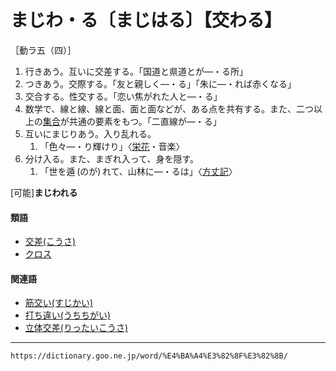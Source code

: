 # まじわ・る〔まじはる〕【交わる】

［動ラ五（四）］
1. 行きあう。互いに交差する。「国道と県道とが―・る所」
2. つきあう。交際する。「友と親しく―・る」「朱に―・れば赤くなる」
3. 交合する。性交する。「恋い焦がれた人と―・る」
4. 数学で、線と線、線と面、面と面などが、ある点を共有する。また、二つ以上の[集合](https://dictionary.goo.ne.jp/word/%E9%9B%86%E5%90%88/#jn-103598)が共通の要素をもつ。「二直線が―・る」
5. 互いにまじりあう。入り乱れる。    
    1.  「色々―・り輝けり」〈[栄花](https://dictionary.goo.ne.jp/word/%E6%A0%84%E8%8A%B1%E7%89%A9%E8%AA%9E/#jn-21928)・音楽〉
6. 分け入る。また、まぎれ入って、身を隠す。    
    1.  「世を遁 (のが) れて、山林に―・るは」〈[方丈記](https://dictionary.goo.ne.jp/word/%E6%96%B9%E4%B8%88%E8%A8%98/#jn-201875)〉
        

\[可能\]**まじわれる**

#### 類語

-   [交差(こうさ)](https://dictionary.goo.ne.jp/word/%E4%BA%A4%E5%B7%AE/#jn-72877)
-   [クロス](https://dictionary.goo.ne.jp/word/%E3%82%AF%E3%83%AD%E3%82%B9/#jn-65020)

#### 関連語

-   [筋交い(すじかい)](https://dictionary.goo.ne.jp/word/%E7%AD%8B%E9%81%95%E3%81%84_%28%E3%81%99%E3%81%98%E3%81%8B%E3%81%84%29/#jn-118200)
-   [打ち違い(うちちがい)](https://dictionary.goo.ne.jp/word/%E6%89%93%E9%81%95%E3%81%84/#jn-19390)
-   [立体交差(りったいこうさ)](https://dictionary.goo.ne.jp/word/%E7%AB%8B%E4%BD%93%E4%BA%A4%E5%B7%AE/#jn-231280)

---
`https://dictionary.goo.ne.jp/word/%E4%BA%A4%E3%82%8F%E3%82%8B/`